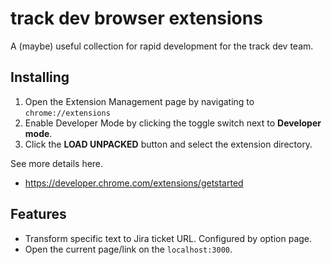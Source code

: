 # track dev browser extensions

A (maybe) useful collection for rapid development for the track dev team.

## Installing

1. Open the Extension Management page by navigating to `chrome://extensions`
2. Enable Developer Mode by clicking the toggle switch next to **Developer mode**.
3. Click the **LOAD UNPACKED** button and select the extension directory.

See more details here.

- https://developer.chrome.com/extensions/getstarted

## Features

- Transform specific text to Jira ticket URL. Configured by option page.
- Open the current page/link on the `localhost:3000`.
